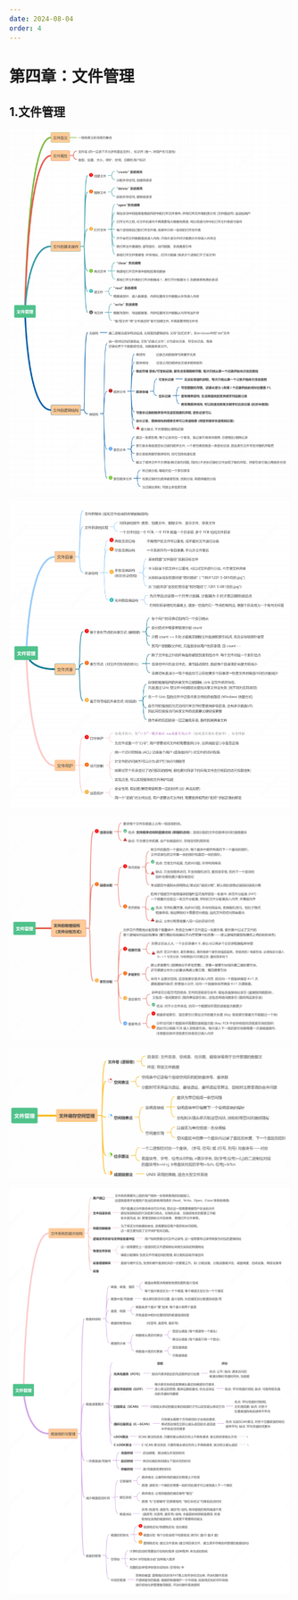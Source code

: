 ```yaml
---
date: 2024-08-04
order: 4
---
```


# 第四章：文件管理

## 1.文件管理

![](./assets/4.文件管理/1.文件管理.png)

![](./assets/4.文件管理/2.文件管理.png)

![](./assets/4.文件管理/3.文件管理.png)

![](./assets/4.文件管理/4.文件管理.png)

![](./assets/4.文件管理/5.文件管理.png)

